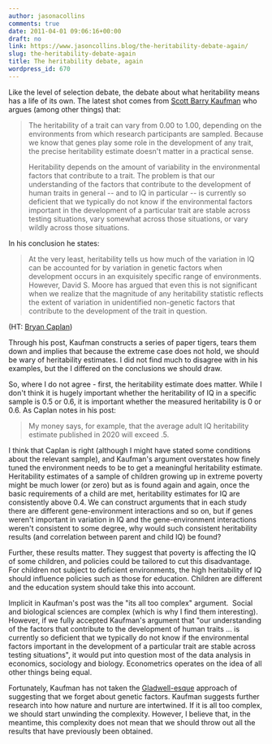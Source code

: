 ```yaml
---
author: jasonacollins
comments: true
date: 2011-04-01 09:06:16+00:00
draft: no
link: https://www.jasoncollins.blog/the-heritability-debate-again/
slug: the-heritability-debate-again
title: The heritability debate, again
wordpress_id: 670
---
```


Like the level of selection debate, the debate about what heritability means has a life of its own. The latest shot comes from [Scott Barry Kaufman](http://www.huffingtonpost.com/scott-barry-kaufman/nature-vs-nurture_b_837915.html) who argues (among other things) that:

>The heritability of a trait can vary from 0.00 to 1.00, depending on  the environments from which research participants are sampled. Because  we know that genes play some role in the development of any trait, the  precise heritability estimate doesn't matter in a practical sense.
>
>Heritability depends on the amount of variability in the  environmental factors that contribute to a trait. The problem is that  our understanding of the factors that contribute to the development of  human traits in general -- and to IQ in particular -- is currently so  deficient that we typically do not know if the environmental factors  important in the development of a particular trait are stable across  testing situations, vary somewhat across those situations, or vary  wildly across those situations.

In his conclusion he states:

>At the very least, heritability tells us how much of the variation in IQ  can be accounted for by variation in genetic factors when development  occurs in an exquisitely specific range of environments. However, David  S. Moore has argued that even this is not significant when we realize  that the magnitude of any heritability statistic reflects the extent of  variation in unidentified non-genetic factors that contribute to the  development of the trait in question.

(HT: [Bryan Caplan](http://econlog.econlib.org/archives/2011/03/heritabilities.html))

Through his post, Kaufman constructs a series of paper tigers, tears   them down and implies that because the extreme case does not hold, we   should be wary of heritability estimates. I did not find much to disagree with in his examples, but the I differed on the conclusions we should draw.

So, where I do not agree - first, the heritability estimate does matter. While I don't think it is hugely important whether the heritability of IQ in a specific sample is 0.5 or 0.6, it is important whether the measured heritability is 0 or 0.6. As Caplan notes in his post:

>My money says, for example, that the average adult IQ heritability estimate published in 2020 will exceed .5.

I think that Caplan is right (although I might have stated some conditions about the relevant sample), and Kaufman's argument overstates how finely tuned the environment needs to be to get a meaningful heritability estimate. Heritability estimates of a sample of children growing up in extreme poverty might be much lower (or zero) but as is found again and again, once the basic requirements of a child are met, heritability estimates for IQ are consistently above 0.4. We can construct arguments that in each study there are different gene-environment interactions and so on, but if genes weren't important in variation in IQ and the gene-environment interactions weren't consistent to some degree, why would such consistent heritability results (and correlation between parent and child IQ) be found?

Further, these results matter. They suggest that poverty is affecting the IQ of some children, and policies could be tailored to cut this disadvantage. For children not subject to deficient environments, the high heritability of IQ should influence policies such as those for education. Children are different and the education system should take this into account.

Implicit in Kaufman's post was the "its all too complex" argument.  Social and biological sciences are complex (which is why I find them interesting). However, if we fully accepted Kaufman's argument that "our understanding of the factors that contribute to the development of   human traits ... is currently so   deficient that we typically do not know if the environmental factors   important in the development of a particular trait are stable across   testing situations", it would put into question most of the data analysis in economics, sociology and biology. Econometrics operates on the idea of all other things being equal.

Fortunately, Kaufman has not taken the [Gladwell-esque](https://www.jasoncollins.blog/gladwells-outliers/) approach of suggesting that we forget about genetic factors. Kaufman suggests further research into how nature and nurture are intertwined. If it is all too complex, we should start unwinding the complexity. However, I believe that, in the meantime, this complexity does not mean that we should throw out all the results that have previously been obtained.
